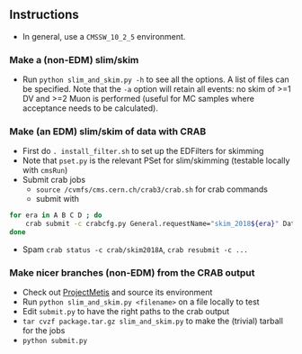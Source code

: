## Instructions

* In general, use a `CMSSW_10_2_5` environment.

### Make a (non-EDM) slim/skim
* Run `python slim_and_skim.py -h` to see all the options. A list of files can be specified. Note that the `-a` option will retain all events:
no skim of >=1 DV and >=2 Muon is performed (useful for MC samples where acceptance needs to be calculated).

### Make (an EDM) slim/skim of data with CRAB

* First do `. install_filter.sh` to set up the EDFilters for skimming
* Note that `pset.py` is the relevant PSet for slim/skimming (testable locally with `cmsRun`)
* Submit crab jobs
  * `source /cvmfs/cms.cern.ch/crab3/crab.sh` for crab commands
  * submit with
```bash
for era in A B C D ; do 
    crab submit -c crabcfg.py General.requestName="skim_2018${era}" Data.inputDataset="/ScoutingCaloMuon/Run2018${era}-v1/RAW" ;
done
```
  * Spam `crab status -c crab/skim2018A`, `crab resubmit -c ...`

### Make nicer branches (non-EDM) from the CRAB output

* Check out [ProjectMetis](https://github.com/aminnj/ProjectMetis/) and source its environment
* Run `python slim_and_skim.py <filename>` on a file locally to test
* Edit `submit.py` to have the right paths to the crab output
* `tar cvzf package.tar.gz slim_and_skim.py` to make the (trivial) tarball for the jobs
* `python submit.py`

